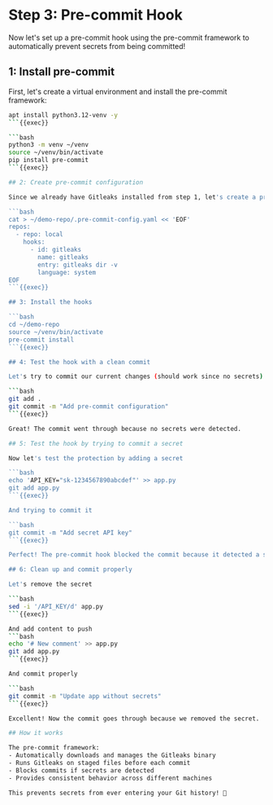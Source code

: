 # Step 3: Pre-commit Hook

Now let's set up a pre-commit hook using the pre-commit framework to automatically prevent secrets from being committed!

## 1: Install pre-commit

First, let's create a virtual environment and install the pre-commit framework:

```bash
apt install python3.12-venv -y
```{{exec}}

```bash
python3 -m venv ~/venv
source ~/venv/bin/activate
pip install pre-commit
```{{exec}}

## 2: Create pre-commit configuration

Since we already have Gitleaks installed from step 1, let's create a pre-commit config that uses the system binary:

```bash
cat > ~/demo-repo/.pre-commit-config.yaml << 'EOF'
repos:
  - repo: local
    hooks:
      - id: gitleaks
        name: gitleaks
        entry: gitleaks dir -v
        language: system
EOF
```{{exec}}

## 3: Install the hooks

```bash
cd ~/demo-repo
source ~/venv/bin/activate
pre-commit install
```{{exec}}

## 4: Test the hook with a clean commit

Let's try to commit our current changes (should work since no secrets):

```bash
git add .
git commit -m "Add pre-commit configuration"
```{{exec}}

Great! The commit went through because no secrets were detected.

## 5: Test the hook by trying to commit a secret

Now let's test the protection by adding a secret

```bash
echo 'API_KEY="sk-1234567890abcdef"' >> app.py
git add app.py
```{{exec}}

And trying to commit it

```bash
git commit -m "Add secret API key"
```{{exec}}

Perfect! The pre-commit hook blocked the commit because it detected a secret.

## 6: Clean up and commit properly

Let's remove the secret

```bash
sed -i '/API_KEY/d' app.py
```{{exec}}

And add content to push
```bash
echo '# New comment' >> app.py
git add app.py
```{{exec}}

And commit properly

```bash
git commit -m "Update app without secrets"
```{{exec}}

Excellent! Now the commit goes through because we removed the secret.

## How it works

The pre-commit framework:
- Automatically downloads and manages the Gitleaks binary
- Runs Gitleaks on staged files before each commit
- Blocks commits if secrets are detected
- Provides consistent behavior across different machines

This prevents secrets from ever entering your Git history! 🎉
